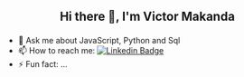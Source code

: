 ## <p align='center'> Hi there 👋, I'm Victor Makanda <p>

- 💬 Ask me about JavaScript, Python and Sql
- 📫 How to reach me: [![Linkedin Badge](https://img.shields.io/badge/-kakbar-blue?style=flat&logo=Linkedin&logoColor=white)](https://www.linkedin.com/in/victor-john-makanda/)
- ⚡ Fun fact: ...

